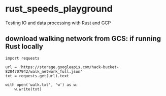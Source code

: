 # rust_speeds_playground

Testing IO and data processing with Rust and GCP




## download walking network from GCS: if running Rust locally
```
import requests

url = 'https://storage.googleapis.com/hack-bucket-8204707942/walk_network_full.json'
txt = requests.get(url).text

with open('walk.txt', 'w') as w:
    w.write(txt)
```
